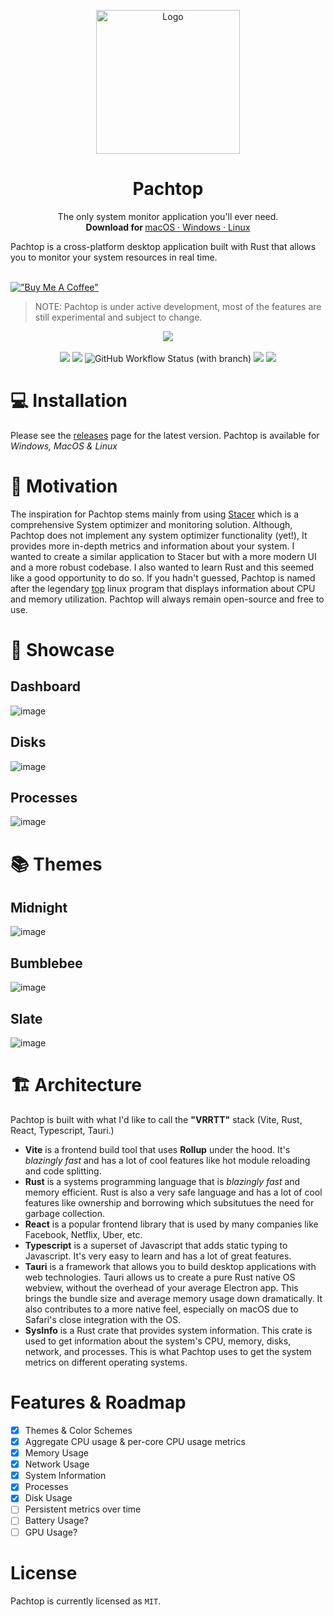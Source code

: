 <p align="center">
  <a href="#">
    
  </a>
  <p align="center">
   <img width="230" height="230" src="https://github.com/pacholoamit/pachtop/blob/master/public/logo-white.png" alt="Logo">
  </p>
  <h1 align="center"><b>Pachtop</b></h1>
  <p align="center">
  The only system monitor application you'll ever need.
    <br />
    <b>Download for </b>
    <a href="https://github.com/pacholoamit/pachtop/releases">
    macOS
    ·
    Windows
    ·
    Linux
    </a>
    <br />
</p>
Pachtop is a cross-platform desktop application built with Rust that allows you to monitor your system resources in real time.

<br/>
<br/>

[!["Buy Me A Coffee"](https://www.buymeacoffee.com/assets/img/custom_images/orange_img.png)](https://buymeacoffee.com/pacholoamit)

> NOTE: Pachtop is under active development, most of the features are still experimental and subject to change.

<p align="center">
    <img src="https://github.com/pacholoamit/pachtop/assets/69985528/104bac3d-3778-42a0-b358-8fc111f3a658"/>
    <br/>
    <br/>
    <img src="https://rust-reportcard.xuri.me/badge/github.com/pacholoamit/pachtop" />
    <img src="https://img.shields.io/badge/%3C%2F%3E-TypeScript-%230074c1.svg" />
    <img alt="GitHub Workflow Status (with branch)" src="https://img.shields.io/github/actions/workflow/status/pacholoamit/pachtop/release.yml?branch=release">
    <img src="https://img.shields.io/github/license/pacholoamit/pachtop" />
    <img src="https://img.shields.io/github/v/release/pacholoamit/pachtop">
</p>

# 💻 Installation

Please see the <a href="https://github.com/pacholoamit/pachtop/releases">releases</a> page for the latest version. Pachtop is available for <i>Windows, MacOS & Linux</i>

# 💯 Motivation

The inspiration for Pachtop stems mainly from using [Stacer](https://oguzhaninan.github.io/Stacer-Web/) which is a comprehensive System optimizer and monitoring solution. Although, Pachtop does not implement any system optimizer functionality (yet!), It provides more in-depth metrics and information about your system. I wanted to create a similar application to Stacer but with a more modern UI and a more robust codebase. I also wanted to learn Rust and this seemed like a good opportunity to do so. If you hadn't guessed, Pachtop is named after the legendary [top](<https://en.wikipedia.org/wiki/Top_(software)>) linux program that displays information about CPU and memory utilization. Pachtop will always remain open-source and free to use.

# 🚀 Showcase

## Dashboard
![image](https://github.com/pacholoamit/pachtop/assets/69985528/f746921b-efbb-49fc-b65a-2bb375df4924)

## Disks
![image](https://github.com/pacholoamit/pachtop/assets/69985528/60df5068-dc35-4097-8a0d-515037a2588b)

## Processes
![image](https://github.com/pacholoamit/pachtop/assets/69985528/f4d1ab2d-773a-4851-818d-d5ad58f10e29)

# 📚 Themes

## Midnight

![image](https://github.com/pacholoamit/pachtop/assets/69985528/197bf5ba-7c71-45cb-9b6e-dac92df71eeb)

## Bumblebee

![image](https://github.com/pacholoamit/pachtop/assets/69985528/41db4a6d-511e-498f-8d44-68b48123753a)

## Slate

![image](https://github.com/pacholoamit/pachtop/assets/69985528/f746921b-efbb-49fc-b65a-2bb375df4924)

# 🏗️ Architecture

Pachtop is built with what I'd like to call the **"VRRTT"** stack (Vite, Rust, React, Typescript, Tauri.)

- **Vite** is a frontend build tool that uses **Rollup** under the hood. It's _blazingly fast_ and has a lot of cool features like hot module reloading and code splitting.
- **Rust** is a systems programming language that is _blazingly fast_ and memory efficient. Rust is also a very safe language and has a lot of cool features like ownership and borrowing which subsitutues the need for garbage collection.
- **React** is a popular frontend library that is used by many companies like Facebook, Netflix, Uber, etc.
- **Typescript** is a superset of Javascript that adds static typing to Javascript. It's very easy to learn and has a lot of great features.
- **Tauri** is a framework that allows you to build desktop applications with web technologies. Tauri allows us to create a pure Rust native OS webview, without the overhead of your average Electron app. This brings the bundle size and average memory usage down dramatically. It also contributes to a more native feel, especially on macOS due to Safari's close integration with the OS.
- **SysInfo** is a Rust crate that provides system information. This crate is used to get information about the system's CPU, memory, disks, network, and processes. This is what Pachtop uses to get the system metrics on different operating systems.

# Features & Roadmap
- [x] Themes & Color Schemes
- [x] Aggregate CPU usage & per-core CPU usage metrics
- [x] Memory Usage
- [x] Network Usage
- [x] System Information
- [x] Processes
- [x] Disk Usage
- [ ] Persistent metrics over time
- [ ] Battery Usage?
- [ ] GPU Usage?

# License
Pachtop is currently licensed as `MIT`.
